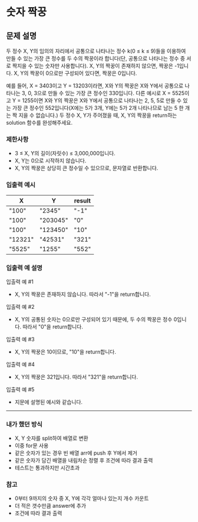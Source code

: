 # 숫자 짝꿍

## 문제 설명

두 정수 X, Y의 임의의 자리에서 공통으로 나타나는 정수 k(0 ≤ k ≤ 9)들을 이용하여 만들 수 있는 가장 큰 정수를 두 수의 짝꿍이라 합니다(단, 공통으로 나타나는 정수 중 서로 짝지을 수 있는 숫자만 사용합니다). X, Y의 짝꿍이 존재하지 않으면, 짝꿍은 -1입니다. X, Y의 짝꿍이 0으로만 구성되어 있다면, 짝꿍은 0입니다.

예를 들어, X = 3403이고 Y = 13203이라면, X와 Y의 짝꿍은 X와 Y에서 공통으로 나타나는 3, 0, 3으로 만들 수 있는 가장 큰 정수인 330입니다. 다른 예시로 X = 5525이고 Y = 1255이면 X와 Y의 짝꿍은 X와 Y에서 공통으로 나타나는 2, 5, 5로 만들 수 있는 가장 큰 정수인 552입니다(X에는 5가 3개, Y에는 5가 2개 나타나므로 남는 5 한 개는 짝 지을 수 없습니다.)
두 정수 X, Y가 주어졌을 때, X, Y의 짝꿍을 return하는 solution 함수를 완성해주세요.

### 제한사항

- 3 ≤ X, Y의 길이(자릿수) ≤ 3,000,000입니다.
- X, Y는 0으로 시작하지 않습니다.
- X, Y의 짝꿍은 상당히 큰 정수일 수 있으므로, 문자열로 반환합니다.

### 입출력 예시

| X       | Y        | result |
| ------- | -------- | ------ |
| "100"   | "2345"   | "-1"   |
| "100"   | "203045" | "0"    |
| "100"   | "123450" | "10"   |
| "12321" | "42531"  | "321"  |
| "5525"  | "1255"   | "552"  |

### 입출력 예 설명

입출력 예 #1

- X, Y의 짝꿍은 존재하지 않습니다. 따라서 "-1"을 return합니다.

입출력 예 #2

- X, Y의 공통된 숫자는 0으로만 구성되어 있기 때문에, 두 수의 짝꿍은 정수 0입니다. 따라서 "0"을 return합니다.

입출력 예 #3

- X, Y의 짝꿍은 10이므로, "10"을 return합니다.

입출력 예 #4

- X, Y의 짝꿍은 321입니다. 따라서 "321"을 return합니다.

입출력 예 #5

- 지문에 설명된 예시와 같습니다.

---

### 내가 했던 방식

- X, Y 숫자를 split하여 배열로 변환
- 이중 for문 사용
- 같은 숫자가 있는 경우 빈 배열 arr에 push 후 Y에서 제거
- 같은 숫자가 담긴 배열을 내림차순 정렬 후 조건에 따라 결과 출력
- 테스트는 통과하지만 시간초과

### 참고

- 0부터 9까지의 숫자 중 X, Y에 각각 얼마나 있는지 개수 카운트
- 더 적은 갯수만큼 answer에 추가
- 조건에 따라 결과 출력
